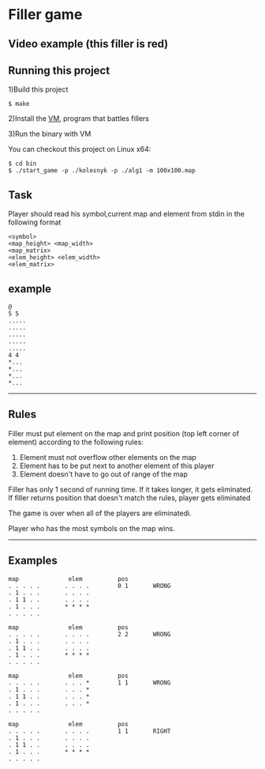 
# Filler game

## Video example (this filler is red)

## Running this project

1)Build this project 

```
$ make
```

2)Install the [VM](https://github.com/pinelli/module-cunix/tree/master/ex14), program that battles fillers

3)Run the binary with VM


You can checkout this project on Linux x64: 
```
$ cd bin
$ ./start_game -p ./kolesnyk -p ./alg1 -m 100x100.map 

``````

## Task

Player should read his symbol,current map and element from stdin in the following format

```
<symbol>
<map_height> <map_width>
<map_matrix>
<elem_height> <elem_width>
<elem_matrix>
```

## example

```
@
5 5
.....
.....
.....
.....
.....
4 4
*...
*...
*...
*...
```



-----

## Rules

Filler must put element on the map and print position (top left corner of element) according to the following rules:

1. Element must not overflow  other elements on the map
2. Element has to be put next to another element of this player
3. Element doesn't have to go out of range of the map

Filler has only 1 second of running time. If it takes longer, it gets eliminated.
If filler returns position that doesn't match the rules, player gets eliminated

The game is over when all of the players are eliminatedi.

Player who has the most symbols on the map wins.

-----

## Examples

```
map              elem          pos
. . . . .       . . . .        0 1       WRONG
. 1 . . .       . . . .
. 1 1 . .       . . . .
. 1 . . .       * * * *
. . . . .
```

```
map              elem          pos
. . . . .       . . . .        2 2       WRONG
. 1 . . .       . . . .
. 1 1 . .       . . . .
. 1 . . .       * * * *
. . . . .
```

```
map              elem          pos
. . . . .       . . . *        1 1       WRONG
. 1 . . .       . . . *
. 1 1 . .       . . . *
. 1 . . .       . . . *
. . . . .
```
```
map              elem          pos
. . . . .       . . . .        1 1       RIGHT
. 1 . . .       . . . .
. 1 1 . .       . . . .
. 1 . . .       * * * *
. . . . .
```


